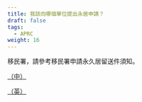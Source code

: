 ```yaml
---
title: 我該向哪個單位提出永居申請？
draft: false
tags:
  - APRC
weight: 16
---
```

移民署，請參考移民署申請永久居留送件須知。

[（中）](https://bit.ly/3iBu3xo "至中文版申請永久居留網頁")

[（英）](https://bit.ly/3s5dLA0 "至英文版申請永久居留網頁")